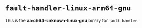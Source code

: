 # `fault-handler-linux-arm64-gnu`

This is the **aarch64-unknown-linux-gnu** binary for `fault-handler`

